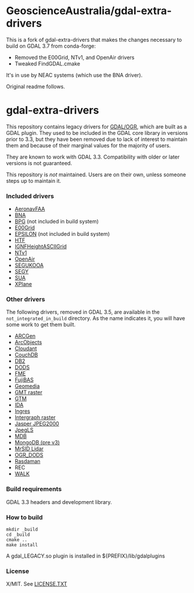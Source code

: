 GeoscienceAustralia/gdal-extra-drivers
======================================

This is a fork of gdal-extra-drivers that makes the changes necessary to build
on GDAL 3.7 from conda-forge:

- Removed the E00Grid, NTv1, and OpenAir drivers
- Tweaked FindGDAL.cmake

It's in use by NEAC systems (which use the BNA driver).

Original readme follows.

gdal-extra-drivers
==================

This repository contains legacy drivers for [GDAL/OGR](https://gdal.org), which
are built as a GDAL plugin.
They used to be included in the GDAL core library in versions prior to 3.3, but
they have been removed due to lack of interest to maintain them and because of
their marginal values for the majority of users.

They are known to work with GDAL 3.3. Compatibility with older or later versions
is not guaranteed.

This repository is *not* maintained. Users are on their own, unless someone
steps up to maintain it.

### Included drivers

* [AeronavFAA](doc/aeronavfaa.rst)
* [BNA](doc/bna.rst)
* [BPG](doc/bpg.rst) (not included in build system)
* [E00Grid](doc/e00grid.rst)
* [EPSILON](doc/epsilon.rst) (not included in build system)
* [HTF](doc/htf.rst)
* [IGNFHeightASCIIGrid](doc/ignfheightasciigrid.rst)
* [NTv1](doc/ntv1.rst)
* [OpenAir](doc/openair.rst)
* [SEGUKOOA](doc/segukooa.rst)
* [SEGY](doc/segy.rst)
* [SUA](doc/sua.rst)
* [XPlane](doc/xplane.rst)

### Other drivers

The following drivers, removed in GDAL 3.5, are available in the ``not_integrated_in_build``
directory. As the name indicates it, you will have some work to get them built.

* [ARCGen](not_integrated_in_build/arcgen/arcgen.rst)
* [ArcObjects](not_integrated_in_build/arcobjects/ao.rst)
* [Cloudant](not_integrated_in_build/cloudant/cloudant.rst)
* [CouchDB](not_integrated_in_build/couchdb/couchdb.rst)
* [DB2](not_integrated_in_build/db2/db2.rst)
* [DODS](not_integrated_in_build/dods/dods.rst)
* [FME](not_integrated_in_build/fme/fme.rst)
* [FujiBAS](not_integrated_in_build/fujibas/fujibas.rst)
* [Geomedia](not_integrated_in_build/geomedia/geomedia.rst)
* [GMT raster](not_integrated_in_build/gmt_raster/gmt.rst)
* [GTM](not_integrated_in_build/gtm/gtm.rst)
* [IDA](not_integrated_in_build/ida/ida.rst)
* [Ingres](not_integrated_in_build/ingres/ingres.rst)
* [Intergraph raster](not_integrated_in_build/ingr/intergraphraster.rst)
* [Jasper JPEG2000](not_integrated_in_build/jpeg2000/jpeg2000.rst)
* [JpegLS](not_integrated_in_build/jpegls/jpegls.rst)
* [MDB](not_integrated_in_build/mdb/mdb.rst)
* [MongoDB (pre v3)](not_integrated_in_build/mongodb_old/mongodb.rst)
* [MrSID Lidar](not_integrated_in_build/mrsid_lidar/mg4lidar.rst)
* [OGR_DODS](not_integrated_in_build/ogr_dods/dods.rst)
* [Rasdaman](not_integrated_in_build/rasdaman/rasdaman.rst)
* REC
* [WALK](not_integrated_in_build/walk/walk.rst)

### Build requirements

GDAL 3.3 headers and development library.

### How to build

```shell
mkdir _build
cd _build
cmake ..
make install
```

A gdal_LEGACY.so plugin is installed in ${PREFIX}/lib/gdalplugins

### License

X/MIT. See [LICENSE.TXT](LICENSE.TXT)

